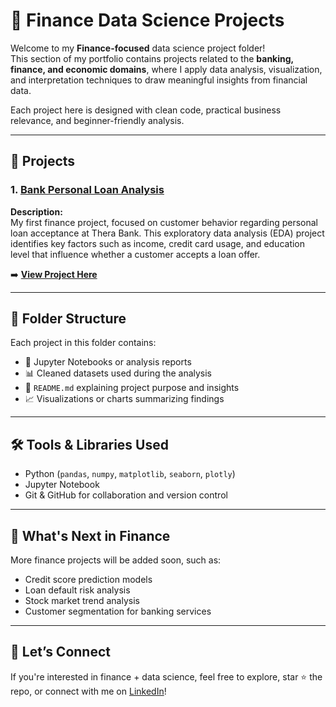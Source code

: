 # 💼 Finance Data Science Projects

Welcome to my **Finance-focused** data science project folder!  
This section of my portfolio contains projects related to the **banking, finance, and economic domains**, where I apply data analysis, visualization, and interpretation techniques to draw meaningful insights from financial data.

Each project here is designed with clean code, practical business relevance, and beginner-friendly analysis.

---

## 📌 Projects

### 1. [Bank Personal Loan Analysis](https://github.com/ShivamMahto2105/Data-Science-Projects/tree/main/1.%20Finance%20Loan%20Project)
**Description:**  
My first finance project, focused on customer behavior regarding personal loan acceptance at Thera Bank. This exploratory data analysis (EDA) project identifies key factors such as income, credit card usage, and education level that influence whether a customer accepts a loan offer.

➡️ **[View Project Here](https://github.com/ShivamMahto2105/Data-Science-Projects/tree/main/1.%20Finance%20Loan%20Project)**

---

## 📁 Folder Structure

Each project in this folder contains:
- 📒 Jupyter Notebooks or analysis reports
- 📊 Cleaned datasets used during the analysis
- 📄 `README.md` explaining project purpose and insights
- 📈 Visualizations or charts summarizing findings

---

## 🛠️ Tools & Libraries Used

- Python (`pandas`, `numpy`, `matplotlib`, `seaborn`, `plotly`)
- Jupyter Notebook
- Git & GitHub for collaboration and version control

---

## 🚀 What's Next in Finance

More finance projects will be added soon, such as:
- Credit score prediction models
- Loan default risk analysis
- Stock market trend analysis
- Customer segmentation for banking services

---

## 🤝 Let’s Connect

If you're interested in finance + data science, feel free to explore, star ⭐ the repo, or connect with me on [LinkedIn](https://www.linkedin.com/in/shivam-kumar-mahto-b7a84a311)!

